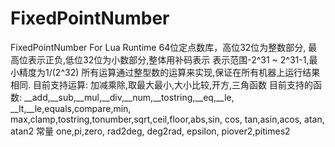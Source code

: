 # FixedPointNumber
FixedPointNumber For Lua Runtime
64位定点数库，高位32位为整数部分, 最高位表示正负,低位32位为小数部分,整体用补码表示
表示范围-2^31 ~ 2^31-1,最小精度为1/(2^32) 
所有运算通过整型数的运算来实现,保证在所有机器上运行结果相同.
目前支持运算: 加减乘除,取最大最小,大小比较,开方,三角函数
目前支持的函数: __add,__sub,__mul,__div,__num,__tostring,__eq,__le, __lt,__le,equals,compare,min, max,clamp,tostring,tonumber,sqrt,ceil,floor,abs,sin, cos, tan,asin,acos, atan, atan2
常量 one,pi,zero, rad2deg, deg2rad, epsilon, piover2,pitimes2
